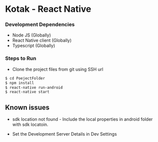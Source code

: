 # Kotak - React Native

### Development Dependencies

* Node JS (Globally) 
* React Native client (Globally)
* Typescript (Globally)

### Steps to Run

* Clone the project files from git using SSH url

```sh
$ cd PoejectFolder
$ npm install
$ react-native run-android 
$ react-native start
```

## Known issues

* sdk location not found - Include the local properties in android folder with sdk locatoin.

* Set the Development Server Details in Dev Settings


